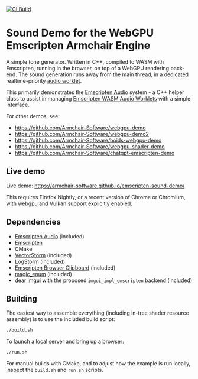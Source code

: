 [![CI Build](https://github.com/Armchair-Software/emscripten-sound-demo/actions/workflows/ci-build.yml/badge.svg)](https://github.com/Armchair-Software/emscripten-sound-demo/actions)

# Sound Demo for the WebGPU Emscripten Armchair Engine

A simple tone generator.  Written in C++, compiled to WASM with Emscripten, running in the browser, on top of a WebGPU rendering back-end.  The sound generation runs away from the main thread, in a dedicated realtime-priority [audio worklet](https://developer.mozilla.org/en-US/docs/Web/API/AudioWorklet).

This primarily demonstrates the [Emscripten Audio](https://github.com/Armchair-Software/emscripten-audio) system - a C++ helper class to assist in managing [Emscripten WASM Audio Worklets](https://emscripten.org/docs/api_reference/wasm_audio_worklets.html) with a simple interface.

For other demos, see:
- https://github.com/Armchair-Software/webgpu-demo
- https://github.com/Armchair-Software/webgpu-demo2
- https://github.com/Armchair-Software/boids-webgpu-demo
- https://github.com/Armchair-Software/webgpu-shader-demo
- https://github.com/Armchair-Software/chatgpt-emscripten-demo

## Live demo
Live demo: https://armchair-software.github.io/emscripten-sound-demo/

This requires Firefox Nightly, or a recent version of Chrome or Chromium, with webgpu and Vulkan support explicitly enabled.

## Dependencies
- [Emscripten Audio](https://github.com/Armchair-Software/emscripten-audio) (included)
- [Emscripten](https://emscripten.org/)
- CMake
- [VectorStorm](https://github.com/Armchair-Software/vectorstorm) (included)
- [LogStorm](https://github.com/VoxelStorm-Ltd/logstorm) (included)
- [Emscripten Browser Clipboard](https://github.com/Armchair-Software/emscripten-browser-clipboard) (included)
- [magic_enum](https://github.com/Neargye/magic_enum) (included)
- [dear imgui](https://github.com/ocornut/imgui) with the proposed `imgui_impl_emscripten` backend (included)

## Building
The easiest way to assemble everything (including in-tree shader resource assembly) is to use the included build script:
```sh
./build.sh
```

To launch a local server and bring up a browser:
```sh
./run.sh
```

For manual builds with CMake, and to adjust how the example is run locally, inspect the `build.sh` and `run.sh` scripts.
